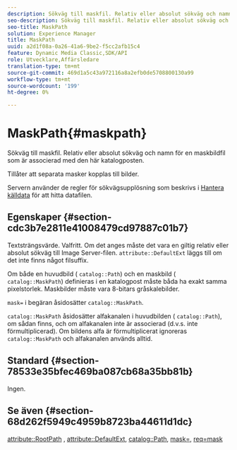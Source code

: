 ```yaml
---
description: Sökväg till maskfil. Relativ eller absolut sökväg och namn för en maskbildfil som är associerad med den här katalogposten.
seo-description: Sökväg till maskfil. Relativ eller absolut sökväg och namn för en maskbildfil som är associerad med den här katalogposten.
seo-title: MaskPath
solution: Experience Manager
title: MaskPath
uuid: a2d1f08a-0a26-41a6-9be2-f5cc2afb15c4
feature: Dynamic Media Classic,SDK/API
role: Utvecklare,Affärsledare
translation-type: tm+mt
source-git-commit: 469d1a5c43a972116a8a2efb0de5708800130a99
workflow-type: tm+mt
source-wordcount: '199'
ht-degree: 0%

---
```



# MaskPath{#maskpath}

Sökväg till maskfil. Relativ eller absolut sökväg och namn för en maskbildfil som är associerad med den här katalogposten.

Tillåter att separata masker kopplas till bilder.

Servern använder de regler för sökvägsupplösning som beskrivs i [Hantera källdata](/help/aem-is-ir-api/is-api/image-serving-api-ref/c-configuration-and-administration/c-configuration-and-administration.md) för att hitta datafilen.

## Egenskaper {#section-cdc3b7e2811e41008479cd97887c01b7}

Textsträngsvärde. Valfritt. Om det anges måste det vara en giltig relativ eller absolut sökväg till Image Server-filen. `attribute::DefaultExt` läggs till om det inte finns något filsuffix.

Om både en huvudbild ( `catalog::Path`) och en maskbild ( `catalog::MaskPath`) definieras i en katalogpost måste båda ha exakt samma pixelstorlek. Maskbilder måste vara 8-bitars gråskalebilder.

`mask=` i begäran åsidosätter  `catalog::MaskPath`.

`catalog::MaskPath` åsidosätter alfakanalen i huvudbilden (  `catalog::Path`), om sådan finns, och om alfakanalen inte är associerad (d.v.s. inte förmultiplicerad). Om bildens alfa är förmultiplicerat ignoreras `catalog::MaskPath` och alfakanalen används alltid.

## Standard {#section-78533e35bfec469ba087cb68a35bb81b}

Ingen.

## Se även {#section-68d262f5949c4959b8723ba44611d1dc}

[attribute::RootPath](/help/aem-is-ir-api/is-api/image-catalog/image-serving-api-ref/c-image-catalog-reference/c-attributes-reference/r-rootpath.md) ,  [attribute::DefaultExt](/help/aem-is-ir-api/is-api/image-catalog/image-serving-api-ref/c-image-catalog-reference/c-attributes-reference/r-defaultext.md),  [catalog::Path](../../../../../../is-api/image-catalog/image-serving-api-ref/c-image-catalog-reference/c-image-svg-data-reference/c-image-data-reference/r-path-cat.md#reference-306afcaff172440ca81b85da8d78213c),  [mask=](/help/aem-is-ir-api/is-api/http-ref/image-serving-api-ref/c-http-protocol-reference/c-command-reference/r-mask.md),  [req=mask](/help/aem-is-ir-api/is-api/http-ref/image-serving-api-ref/c-http-protocol-reference/c-command-reference/r-req/r-req.md)
